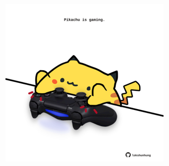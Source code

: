 <!-- built at 28/01/2024, 15:00:39 UTC -->
<p align="center">
  <img width="500" height="500" src="./ReadmeImage.svg">
</p>
